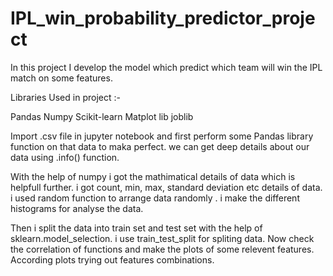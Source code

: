 # IPL_win_probability_predictor_project
In this project I develop the model which predict which team will win the IPL match on some features. 

Libraries Used in project :-

Pandas
Numpy
Scikit-learn
Matplot lib
joblib

Import .csv file in jupyter notebook and first perform some Pandas library function on that data to maka perfect. we can get deep details about our data using .info() function.

With the help of numpy i got the mathimatical details of data which is helpfull further. i got count, min, max, standard deviation etc details of data. i used random function to arrange data randomly . i make the different histograms for analyse the data.

Then i split the data into train set and test set with the help of sklearn.model_selection. i use train_test_split for spliting data. Now check the correlation of functions and make the plots of some relevent features. According plots trying out features combinations.
